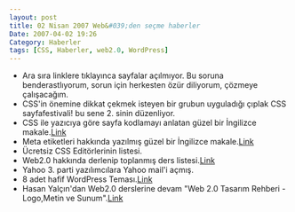 ```yaml
---
layout: post
title: 02 Nisan 2007 Web&#039;den seçme haberler
Date: 2007-04-02 19:26
Category: Haberler
tags: [CSS, Haberler, web2.0, WordPress]
---
```


-   Ara sıra linklere tıklayınca sayfalar açılmıyor. Bu soruna
    benderastlıyorum, sorun için herkesten özür diliyorum, çözmeye
    çalışacağım.
-   CSS'in önemine dikkat çekmek isteyen bir grubun uyguladığı çıplak
    CSS sayfafestivali! bu sene 2. sinin düzenliyor.
-   CSS ile yazıcıya göre sayfa kodlamayı anlatan güzel bir İngilizce
    makale.[Link][1]
-   Meta etiketleri hakkında yazılmış güzel bir İngilizce
    makale.[Link][2]
-   Ücretsiz CSS Editörlerinin listesi.
-   Web2.0 hakkında derlenip toplanmış ders listesi.[Link][4]
-   Yahoo 3. parti yazılımcılara Yahoo mail'i açmış.
-   8 adet hafif WordPress Teması.[Link][6]
-   Hasan Yalçın'dan Web2.0 derslerine devam "Web 2.0 Tasarım Rehberi -
    Logo,Metin ve Sunum".[Link][7]


  [1]: http://www.webcredible.co.uk/user-friendly-resources/css/print-stylesheet.shtml
    "Link"
  [2]: http://www.seomoz.org/blog/making-the-most-of-meta-description-tags
  [4]: http://plcmcl2-things.blogspot.com/ "Link"
  [6]: http://www.smashingmagazine.com/2007/03/29/8-fresh-and-clean-wordpress-themes/
    "Link"
  [7]: http://www.hasanyalcin.com/?p=258 "Link"
